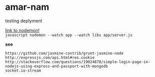 # amar-nam
testing deplyment

[link to nodemon!](https://github.com/remy/nodemon)  
    ```javascript
    nodemon --watch app --watch libs app/server.js
    ```

**see**  

    https://github.com/jasmine-contrib/grunt-jasmine-node
    http://expressjs.com/api.html#res.cookie
    http://stackoverflow.com/questions/19024878/simple-login-page-in-nodejs-using-express-and-passport-with-mongodb
    socket.io-stream
    